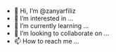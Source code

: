 - 👋 Hi, I’m @zanyarfiliz
- 👀 I’m interested in ...
- 🌱 I’m currently learning ...
- 💞️ I’m looking to collaborate on ...
- 📫 How to reach me ...

<!---
zanyarfiliz/zanyarfiliz is a ✨ special ✨ repository because its `README.md` (this file) appears on your GitHub profile.
You can click the Preview link to take a look at your changes.
--->
